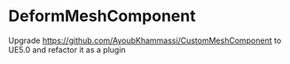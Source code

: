 # DeformMeshComponent
Upgrade https://github.com/AyoubKhammassi/CustomMeshComponent to UE5.0 and refactor it as a plugin
